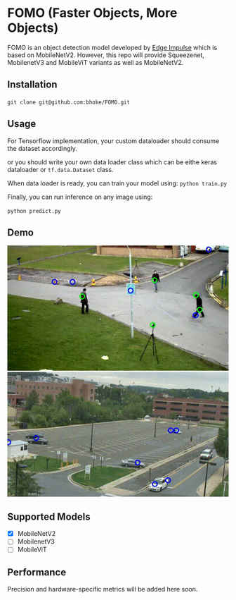 # FOMO (Faster Objects, More Objects)
FOMO is an object detection model developed by [Edge Impulse](https://docs.edgeimpulse.com/docs/edge-impulse-studio/learning-blocks/object-detection/fomo-object-detection-for-constrained-devices) which is based on MobileNetV2.
However, this repo will provide Squeezenet, MobilenetV3 and MobileViT variants as well as MobileNetV2.

## Installation
`git clone git@github.com:bhoke/FOMO.git`

## Usage
For Tensorflow implementation, your custom dataloader should consume the dataset accordingly.

or you should write your own data loader class which can be eithe keras dataloader or `tf.data.Dataset` class.

When data loader is ready, you can train your model using:
`python train.py`

Finally, you can run inference on any image using:

`python predict.py`

## Demo
![vtest](demos/vtest.gif)
![VIRAT](demos/virat.gif)

## Supported Models
- [x] MobileNetV2
- [ ] MobilenetV3
- [ ] MobileViT

## Performance
Precision and hardware-specific metrics will be added here soon.
